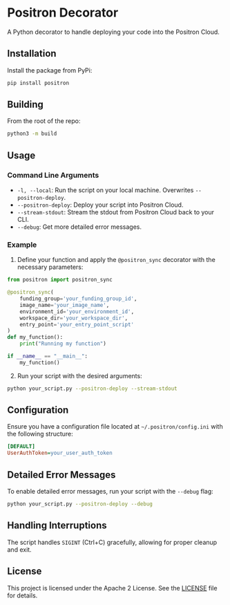 
# Positron Decorator

A Python decorator to handle deploying your code into the Positron Cloud.

## Installation

Install the package from PyPi:

```bash
pip install positron
```

## Building

From the root of the repo:
```bash
python3 -m build
```

## Usage

### Command Line Arguments

- `-l, --local`: Run the script on your local machine. Overwrites `--positron-deploy`.
- `--positron-deploy`: Deploy your script into Positron Cloud.
- `--stream-stdout`: Stream the stdout from Positron Cloud back to your CLI.
- `--debug`: Get more detailed error messages.

### Example

1. Define your function and apply the `@positron_sync` decorator with the necessary parameters:

```python
from positron import positron_sync

@positron_sync(
    funding_group='your_funding_group_id',
    image_name='your_image_name',
    environment_id='your_environment_id',
    workspace_dir='your_workspace_dir',
    entry_point='your_entry_point_script'
)
def my_function():
    print("Running my function")

if __name__ == "__main__":
    my_function()
```

2. Run your script with the desired arguments:

```bash
python your_script.py --positron-deploy --stream-stdout
```

## Configuration

Ensure you have a configuration file located at `~/.positron/config.ini` with the following structure:

```ini
[DEFAULT]
UserAuthToken=your_user_auth_token
```

## Detailed Error Messages

To enable detailed error messages, run your script with the `--debug` flag:

```bash
python your_script.py --positron-deploy --debug
```

## Handling Interruptions

The script handles `SIGINT` (Ctrl+C) gracefully, allowing for proper cleanup and exit.

## License

This project is licensed under the Apache 2 License. See the [LICENSE](LICENSE) file for details.
